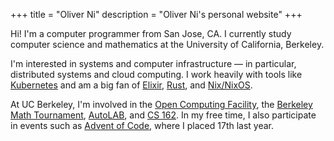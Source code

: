 +++
title = "Oliver Ni"
description = "Oliver Ni's personal website"
+++

Hi! I'm a computer programmer from San Jose, CA. I currently study computer
science and mathematics at the University of California, Berkeley.

I'm interested in systems and computer infrastructure — in particular,
distributed systems and cloud computing. I work heavily with tools like
[Kubernetes] and am a big fan of [Elixir], [Rust], and [Nix/NixOS].

At UC Berkeley, I'm involved in the [Open Computing Facility], the [Berkeley
Math Tournament], [AutoLAB], and [CS 162]. In my free time, I also participate
in events such as [Advent of Code], where I placed 17th last year.

[Kubernetes]: https://kubernetes.io/
[Elixir]: https://elixir-lang.org/
[Rust]: https://www.rust-lang.org/
[Nix/NixOS]: https://nixos.org/
[Open Computing Facility]: https://www.ocf.berkeley.edu/
[Berkeley Math Tournament]: https://berkeley.mt/
[AutoLAB]: https://autolab.berkeley.edu/
[CS 162]: https://cs162.org/
[Advent of Code]: https://adventofcode.com/
